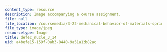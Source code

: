 ```yaml
---
content_type: resource
description: Image accompanying a course assignment.
file: null
file_location: /coursemedia/3-22-mechanical-behavior-of-materials-spring-2008/a4befe15159f0ab384409a51a12b82ac_defec_nucle_3_14.jpg
file_type: image/jpeg
resourcetype: Image
title: defec_nucle_3_14
uid: a4befe15-159f-0ab3-8440-9a51a12b82ac
---
```

